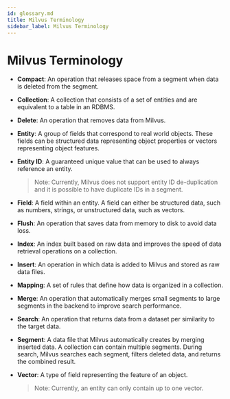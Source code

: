 ```yaml
---
id: glossary.md
title: Milvus Terminology
sidebar_label: Milvus Terminology
---
```


# Milvus Terminology

- **Compact**: An operation that releases space from a segment when data is deleted from the segment.

- **Collection**: A collection that consists of a set of entities and are equivalent to a table in an RDBMS.

- **Delete**: An operation that removes data from Milvus.

- **Entity**: A group of fields that correspond to real world objects. These fields can be structured data representing object properties or vectors representing object features.

- **Entity ID**: A guaranteed unique value that can be used to always reference an entity.
  > Note: Currently, Milvus does not support entity ID de-duplication and it is possible to have duplicate IDs in a segment.

- **Field**: A field within an entity. A field can either be structured data, such as numbers, strings, or unstructured data, such as vectors.

- **Flush**: An operation that saves data from memory to disk to avoid data loss.

- **Index**: An index built based on raw data and improves the speed of data retrieval operations on a collection.

- **Insert**: An operation in which data is added to Milvus and stored as raw data files.

- **Mapping**: A set of rules that define how data is organized in a collection.

- **Merge**: An operation that automatically merges small segments to large segments in the backend to improve search performance.

- **Search**: An operation that returns data from a dataset per similarity to the target data.

- **Segment**: A data file that Milvus automatically creates by merging inserted data. A collection can contain multiple segments. During search, Milvus searches each segment, filters deleted data, and returns the combined result.

- **Vector**: A type of field representing the feature of an object.
  > Note: Currently, an entity can only contain up to one vector.
